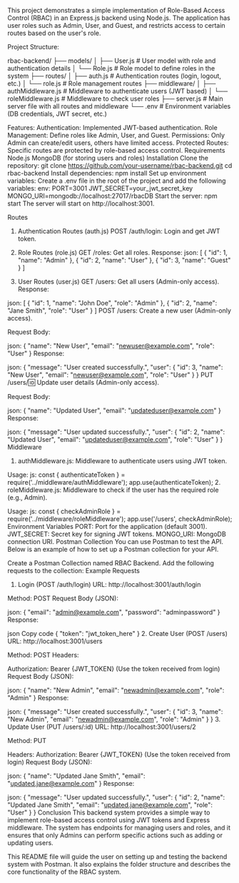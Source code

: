 This project demonstrates a simple implementation of Role-Based Access Control (RBAC) in an Express.js backend using Node.js. The application has user roles such as Admin, User, and Guest, and restricts access to certain routes based on the user's role.

Project Structure:

rbac-backend/
├── models/
│   ├── User.js           # User model with role and authentication details
│   └── Role.js           # Role model to define roles in the system
├── routes/
│   ├── auth.js           # Authentication routes (login, logout, etc.)
│   └── role.js           # Role management routes
├── middleware/
│   ├── authMiddleware.js # Middleware to authenticate users (JWT based)
│   └── roleMiddleware.js # Middleware to check user roles
├── server.js             # Main server file with all routes and middleware
└── .env                  # Environment variables (DB credentials, JWT secret, etc.)

Features:
Authentication: Implemented JWT-based authentication.
Role Management: Define roles like Admin, User, and Guest.
Permissions: Only Admin can create/edit users, others have limited access.
Protected Routes: Specific routes are protected by role-based access control.
Requirements
Node.js
MongoDB (for storing users and roles)
Installation
Clone the repository:
git clone https://github.com/your-username/rbac-backend.git
cd rbac-backend
Install dependencies:
npm install
Set up environment variables: Create a .env file in the root of the project and add the following variables:
env:
PORT=3001
JWT_SECRET=your_jwt_secret_key
MONGO_URI=mongodb://localhost:27017/rbacDB
Start the server:
npm start
The server will start on http://localhost:3001.

Routes
1. Authentication Routes (auth.js)
POST /auth/login: Login and get JWT token.

2. Role Routes (role.js)
GET /roles: Get all roles. Response:
json:
[
  { "id": 1, "name": "Admin" },
  { "id": 2, "name": "User" },
  { "id": 3, "name": "Guest" }
]
3. User Routes (user.js)
GET /users: Get all users (Admin-only access). Response:

json:
[
  { "id": 1, "name": "John Doe", "role": "Admin" },
  { "id": 2, "name": "Jane Smith", "role": "User" }
]
POST /users: Create a new user (Admin-only access).

Request Body:

json:
{
  "name": "New User",
  "email": "newuser@example.com",
  "role": "User"
}
Response:

json:
{
  "message": "User created successfully.",
  "user": {
    "id": 3,
    "name": "New User",
    "email": "newuser@example.com",
    "role": "User"
  }
}
PUT /users/:id: Update user details (Admin-only access).

Request Body:

json:
{
  "name": "Updated User",
  "email": "updateduser@example.com"
}
Response:

json:
{
  "message": "User updated successfully.",
  "user": {
    "id": 2,
    "name": "Updated User",
    "email": "updateduser@example.com",
    "role": "User"
  }
}
Middleware
1. authMiddleware.js:
Middleware to authenticate users using JWT token.

Usage:
js:
const { authenticateToken } = require('../middleware/authMiddleware');
app.use(authenticateToken);
2. roleMiddleware.js:
Middleware to check if the user has the required role (e.g., Admin).

Usage:
js:
const { checkAdminRole } = require('../middleware/roleMiddleware');
app.use('/users', checkAdminRole);
Environment Variables
PORT: Port for the application (default 3001).
JWT_SECRET: Secret key for signing JWT tokens.
MONGO_URI: MongoDB connection URI.
Postman Collection
You can use Postman to test the API. Below is an example of how to set up a Postman collection for your API.

Create a Postman Collection named RBAC Backend.
Add the following requests to the collection:
Example Requests
1. Login (POST /auth/login)
URL: http://localhost:3001/auth/login

Method: POST
Request Body (JSON):

json:
{
  "email": "admin@example.com",
  "password": "adminpassword"
}
Response:

json
Copy code
{
  "token": "jwt_token_here"
}
2. Create User (POST /users)
URL: http://localhost:3001/users

Method: POST
Headers:

Authorization: Bearer {JWT_TOKEN} (Use the token received from login)
Request Body (JSON):

json:
{
  "name": "New Admin",
  "email": "newadmin@example.com",
  "role": "Admin"
}
Response:

json:
{
  "message": "User created successfully.",
  "user": {
    "id": 3,
    "name": "New Admin",
    "email": "newadmin@example.com",
    "role": "Admin"
  }
}
3. Update User (PUT /users/:id)
URL: http://localhost:3001/users/2

Method: PUT

Headers:
Authorization: Bearer {JWT_TOKEN} (Use the token received from login)
Request Body (JSON):

json:
{
  "name": "Updated Jane Smith",
  "email": "updated.jane@example.com"
}
Response:

json:
{
  "message": "User updated successfully.",
  "user": {
    "id": 2,
    "name": "Updated Jane Smith",
    "email": "updated.jane@example.com",
    "role": "User"
  }
}
Conclusion
This backend system provides a simple way to implement role-based access control using JWT tokens and Express middleware. The system has endpoints for managing users and roles, and it ensures that only Admins can perform specific actions such as adding or updating users.

This README file will guide the user on setting up and testing the backend system with Postman. It also explains the folder structure and describes the core functionality of the RBAC system.











